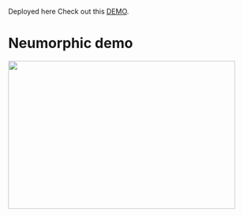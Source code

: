 Deployed here Check out this [DEMO](https://neu.felipelujan.com).

<p align="center">
  <h1>Neumorphic demo</h1>
  <img width="460" height="300" src="http://www.fillmurray.com/460/300">
</p>
